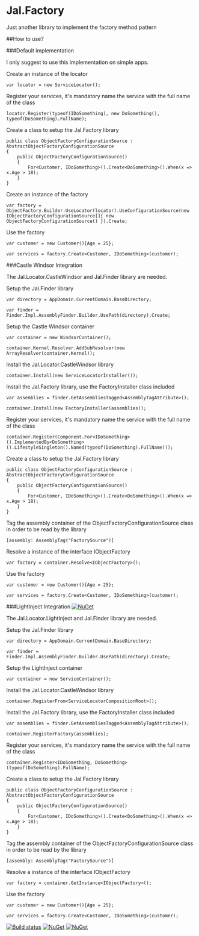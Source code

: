 # Jal.Factory
Just another library to implement the factory method pattern

##How to use?

###Default implementation

I only suggest to use this implementation on simple apps.

Create an instance of the locator

    var locator = new ServiceLocator();

Register your services, it's mandatory name the service with the full name of the class

    locator.Register(typeof(IDoSomething), new DoSomething(), typeof(DoSomething).FullName);

Create a class to setup the Jal.Factory library

    public class ObjectFactoryConfigurationSource : AbstractObjectFactoryConfigurationSource
    {
        public ObjectFactoryConfigurationSource()
        {
            For<Customer, IDoSomething>().Create<DoSomething>().When(x => x.Age > 18);
        }
    }
 
Create an instance of the factory

	var factory = ObjectFactory.Builder.UseLocator(locator).UseConfigurationSource(new IObjectFactoryConfigurationSource[]{ new ObjectFactoryConfigurationSource() }).Create;
    
Use the factory

    var customer = new Customer(){Age = 25};

    var services = factory.Create<Customer, IDoSomething>(customer);

###Castle Windsor Integration

The Jal.Locator.CastleWindsor and Jal.Finder library are needed.

Setup the Jal.Finder library

	var directory = AppDomain.CurrentDomain.BaseDirectory;

	var finder = Finder.Impl.AssemblyFinder.Builder.UsePath(directory).Create;

Setup the Castle Windsor container

	var container = new WindsorContainer();

	container.Kernel.Resolver.AddSubResolver(new ArrayResolver(container.Kernel));
	
Install the Jal.Locator.CastleWindsor library

	container.Install(new ServiceLocatorInstaller());
	
Install the Jal.Factory library, use the FactoryInstaller class included

	var assemblies = finder.GetAssembliesTagged<AssemblyTagAttribute>();

	container.Install(new FactoryInstaller(assemblies));
	
Register your services, it's mandatory name the service with the full name of the class

	container.Register(Component.For<IDoSomething>().ImplementedBy<DoSomething>().LifestyleSingleton().Named(typeof(DoSomething).FullName)));
	
Create a class to setup the Jal.Factory library

    public class ObjectFactoryConfigurationSource : AbstractObjectFactoryConfigurationSource
    {
        public ObjectFactoryConfigurationSource()
        {
            For<Customer, IDoSomething>().Create<DoSomething>().When(x => x.Age > 18);
        }
    }
	
Tag the assembly container of the ObjectFactoryConfigurationSource class in order to be read by the library

	[assembly: AssemblyTag("FactorySource")]
	
Resolve a instance of the interface IObjectFactory

	var factory = container.Resolve<IObjectFactory>();

Use the factory

	var customer = new Customer(){Age = 25};

	var services = factory.Create<Customer, IDoSomething>(customer);

###LightInject Integration [![NuGet](https://img.shields.io/nuget/v/Jal.Factory.LightInject.Installer.svg)](https://www.nuget.org/packages/Jal.Factory.LightInject.Installer)

The Jal.Locator.LightInject and Jal.Finder library are needed. 

Setup the Jal.Finder library

	var directory = AppDomain.CurrentDomain.BaseDirectory;

	var finder = Finder.Impl.AssemblyFinder.Builder.UsePath(directory).Create;

Setup the LightInject container

	var container = new ServiceContainer();
	
Install the Jal.Locator.CastleWindsor library

	container.RegisterFrom<ServiceLocatorCompositionRoot>();
	
Install the Jal.Factory library, use the FactoryInstaller class included

	var assemblies = finder.GetAssembliesTagged<AssemblyTagAttribute>();

	container.RegisterFactory(assemblies);
	
Register your services, it's mandatory name the service with the full name of the class

	container.Register<IDoSomething, DoSomething>(typeof(DoSomething).FullName);
	
Create a class to setup the Jal.Factory library

    public class ObjectFactoryConfigurationSource : AbstractObjectFactoryConfigurationSource
    {
        public ObjectFactoryConfigurationSource()
        {
            For<Customer, IDoSomething>().Create<DoSomething>().When(x => x.Age > 18);
        }
    }
	
Tag the assembly container of the ObjectFactoryConfigurationSource class in order to be read by the library

	[assembly: AssemblyTag("FactorySource")]
	
Resolve a instance of the interface IObjectFactory

	var factory = container.GetInstance<IObjectFactory>();

Use the factory

	var customer = new Customer(){Age = 25};

	var services = factory.Create<Customer, IDoSomething>(customer);

[![Build status](https://ci.appveyor.com/api/projects/status/c63jmwrdr2iussdm?svg=true)](https://ci.appveyor.com/project/raulnq/jal-factory)
[![NuGet](https://img.shields.io/nuget/v/Jal.Factory.svg)](https://www.nuget.org/packages/Jal.Factory) 
[![NuGet](https://img.shields.io/nuget/v/Jal.Factory.Installer.svg)](https://www.nuget.org/packages/Jal.Factory.Installer)
